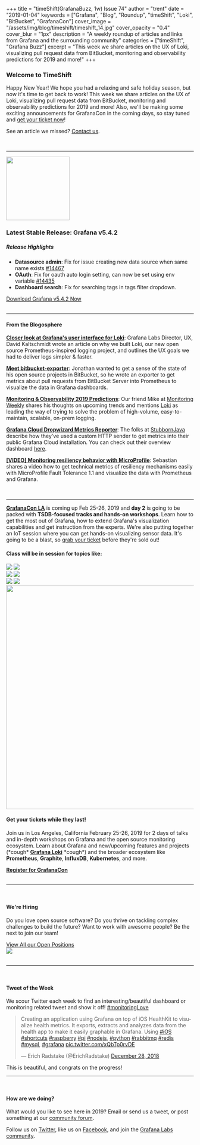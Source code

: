 +++
title = "timeShift(GrafanaBuzz, 1w) Issue 74"
author = "trent"
date = "2019-01-04"
keywords = ["Grafana", "Blog", "Roundup", "timeShift", "Loki", "BitBucket", "GrafanaCon"]
cover_image = "/assets/img/blog/timeshift/timeshift_14.jpg"
cover_opacity = "0.4"
cover_blur = "1px"
description = "A weekly roundup of articles and links from Grafana and the surrounding community"
categories = ["timeShift", "Grafana Buzz"]
excerpt = "This week we share articles on the UX of Loki, visualizing pull request data from BitBucket, monitoring and observability predictions for 2019 and more!"
+++

### Welcome to TimeShift
Happy New Year! We hope you had a relaxing and safe holiday season, but now it's time to get back to work! This week we share articles on the UX of Loki, visualizing pull request data from BitBucket, monitoring and observability predictions for 2019 and more! Also, we'll be making some exciting announcements for GrafanaCon in the coming days, so stay tuned and [get your ticket now](http://grafanacon.org)!

See an article we missed? [Contact us](mailto:hello@grafana.com).

<br />
<hr />

<div class="row row--no-gutters">
	<div class="col col--sm-3">
		<img src="/assets/img/blog/timeshift/grafana_release_icon.png" width="170" />
	</div>
	<div class="col col--sm-9">
		<h3>Latest Stable Release: Grafana v5.4.2</h3>
		<h5>Release Highlights</h5>
		<ul>
			<li><strong>Datasource admin</strong>: Fix for issue creating new data source when same name exists <a href="https://github.com/grafana/grafana/issues/14467" rel="nofollow noopener">#14467</a></li>
			<li><strong>OAuth</strong>: Fix for oauth auto login setting, can now be set using env variable <a href="https://github.com/grafana/grafana/issues/14435" rel="nofollow noopener">#14435</a></li>
			<li><strong>Dashboard search</strong>: Fix for searching tags in tags filter dropdown.</li>
		</ul>
		<a href="https://grafana.com/grafana/download?utm_source=blog&utm_campaign=timeshift_74" target="_blank" class="btn btn--primary">Download Grafana v5.4.2 Now</a>
	</div>
</div>

<br />
<hr />

#### From the Blogosphere
[**Closer look at Grafana's user interface for Loki**](https://grafana.com/blog/2019/01/02/closer-look-at-grafanas-user-interface-for-loki/?utm_source=blog&utm_campaign=timeshift_74): Grafana Labs Director, UX, David Kaltschmidt wrote an article on why we built Loki, our new open source Prometheus-inspired logging project, and outlines the UX goals we had to deliver logs simpler & faster.

[**Meet bitbucket-exporter**](https://blog.sharebear.co.uk/2019/01/meet-bitbucket-exporter/): Jonathan wanted to get a sense of the state of his open source projects in BitBucket, so he wrote an exporter to get metrics about pull requests from BitBucket Server into Prometheus to visualize the data in Grafana dashboards.

[**Monitoring & Observability 2019 Predictions**](https://monitoring.love/articles/2019-predictions/): Our friend Mike at [Monitoring Weekly](https://monitoring.love) shares his thoughts on upcoming trends and mentions [Loki](http://grafana.com/loki) as leading the way of trying to solve the problem of high-volume, easy-to-maintain, scalable, on-prem logging.

[**Grafana Cloud Dropwizard Metrics Reporter**](https://www.stubbornjava.com/posts/grafana-cloud-dropwizard-metrics-reporter): The folks at [StubbornJava](https://www.stubbornjava.com) describe how they've used a custom HTTP sender to get metrics into their public Grafana Cloud installation. You can check out their overview dashboard [here](https://stubbornjava.grafana.net/d/sYu06dviz/stubbornjava-overview). 

[**[VIDEO] Monitoring resiliency behavior with MicroProfile**](https://blog.sebastian-daschner.com/entries/microprofile-fault-tolerance-metrics): Sebastian shares a video how to get technical metrics of resiliency mechanisms easily with MicroProfile Fault Tolerance 1.1 and visualize the data with Prometheus and Grafana. 


<br />
<hr />

**[GrafanaCon LA](http://grafanacon.org)** is coming up Feb 25-26, 2019 and **day 2** is going to be packed with **TSDB-focused tracks and hands-on workshops**. Learn how to get the most out of Grafana, how to extend Grafana's visualization capabilities and get instruction from the experts. We're also putting together an IoT session where you can get hands-on visualizing sensor data. It's going to be a blast, so [grab your ticket](http://www.grafanacon.org/) before they're sold out!

<div class="row row--internal-gutters">
	<div class="col col--sm-12">
		<h4>Class will be in session for topics like:</h4>
	</div>
	<div class="col col--sm-4">
		<img class="topics" src="/assets/img/blog/timeshift/grafana_logo.svg" />
		<img class="topics" src="/assets/img/blog/timeshift/influxdb_logo.svg" />
	</div>
	<div class="col col--sm-4">
		<img class="topics" src="/assets/img/blog/timeshift/prometheus_logo_small.svg" />
		<img class="topics" src="/assets/img/blog/timeshift/graphite_logo.svg" />
	</div>
	<div class="col col--sm-4">
		<img class="topics" src="/assets/img/blog/timeshift/kubernetes_logo.svg" />
		<img class="topics" src="/assets/img/blog/timeshift/elasticsearch_logo.svg" />
	</div>
</div>
<div class="row row--internal-gutters">
	<div class="col col--sm-8">
		<a href="https://www.grafanacon.org/" target="_blank"><img src="/assets/img/blog/timeshift/grafanacon_ga_tickets_tweet.jpg" width="600" /></a>
	</div>
	<div class="col col--sm-4">
		<h4>Get your tickets while they last!</h4>
		<p>Join us in Los Angeles, California February 25-26, 2019 for 2 days of talks and in-depth workshops on Grafana and the open source monitoring ecosystem. Learn about Grafana and new/upcoming features and projects (*cough* <strong><a href="http://grafana.com/loki" target="_blank">Grafana Loki</a></strong> *cough*) and the broader ecosystem like <strong>Prometheus</strong>, <strong>Graphite</strong>, <strong>InfluxDB</strong>, <strong>Kubernetes</strong>, and more.</p>
		<a class="btn btn--outline" href="http://www.grafanacon.org/" target="_blank"><strong>Register for GrafanaCon</strong></a>
	</div>
</div>
 
<br />
<hr />
<br />

<div class="row row--internal-gutters">
	<div class="col col--sm-4">
		<h4>We're Hiring</h4>
	<p>Do you love open source software? Do you thrive on tackling complex challenges to build the future? Want to work with awesome people? Be the next to join our team!</p>
	<a class="btn btn-outline" href="https://grafana.com/about/hiring?utm_source=blog&utm_campaign=timeshift_74" target="_blank">View All our Open Positions</a>
	</div>
	<div class="col col--sm-8">
		<a href="https://grafana.com/about/hiring?utm_source=blog&utm_campaign=timeshift_74" target="_blank">
			<img src="/assets/img/blog/timeshift/careers_section.jpg" />
		</a>
	</div>
</div>

<br />
<hr />
<br />

<div>
	<div class="row row--no-gutters">
		<div class="col col--sm-12">
			<h4>Tweet of the Week</h4>
			We scour Twitter each week to find an interesting/beautiful dashboard or monitoring related tweet and show it off! <a href="https://twitter.com/hashtag/monitoringlove?src=hash" target="_blank">#monitoringLove</a>
			<blockquote class="twitter-tweet" data-lang="en"><p lang="en" dir="ltr">Creating an application using Grafana on top of iOS HealthKit to visualize health metrics. It exports, extracts and analyzes data from the health app to make it easily graphable in Grafana. Using <a href="https://twitter.com/hashtag/iOS?src=hash&amp;ref_src=twsrc%5Etfw">#iOS</a> <a href="https://twitter.com/hashtag/shortcuts?src=hash&amp;ref_src=twsrc%5Etfw">#shortcuts</a> <a href="https://twitter.com/hashtag/raspberry?src=hash&amp;ref_src=twsrc%5Etfw">#raspberry</a> <a href="https://twitter.com/hashtag/pi?src=hash&amp;ref_src=twsrc%5Etfw">#pi</a> <a href="https://twitter.com/hashtag/nodejs?src=hash&amp;ref_src=twsrc%5Etfw">#nodejs</a>, <a href="https://twitter.com/hashtag/python?src=hash&amp;ref_src=twsrc%5Etfw">#python</a> <a href="https://twitter.com/hashtag/rabbitmq?src=hash&amp;ref_src=twsrc%5Etfw">#rabbitmq</a> <a href="https://twitter.com/hashtag/redis?src=hash&amp;ref_src=twsrc%5Etfw">#redis</a> <a href="https://twitter.com/hashtag/mysql?src=hash&amp;ref_src=twsrc%5Etfw">#mysql</a>, <a href="https://twitter.com/hashtag/grafana?src=hash&amp;ref_src=twsrc%5Etfw">#grafana</a> <a href="https://t.co/xQbTp0rvDE">pic.twitter.com/xQbTp0rvDE</a></p>&mdash; Erich Radstake (@ErichRadstake) <a href="https://twitter.com/ErichRadstake/status/1078765267906412545?ref_src=twsrc%5Etfw">December 28, 2018</a></blockquote>
			<script async src="https://platform.twitter.com/widgets.js" charset="utf-8"></script>
			<p>This is beautiful, and congrats on the progress!</p>
		</div>
	</div>
</div>

<hr />
<br />

#### How are we doing?
What would you like to see here in 2019? Email or send us a tweet, or post something at our [community forum](http://community.grafana.com?utm_source=blog&utm_campaign=timeshift_74).

Follow us on [Twitter](http://twitter.com/grafana), like us on [Facebook](http://facebook.com/grafana), and join the [Grafana Labs community](http://grafana.com/signup?utm_source=blog&utm_campaign=timeshift_74).
